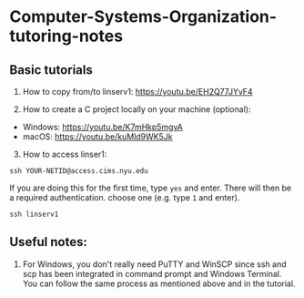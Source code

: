 # Computer-Systems-Organization-tutoring-notes

## Basic tutorials
1. How to copy from/to linserv1:
https://youtu.be/EH2Q77JYvF4

2. How to create a C project locally on your machine (optional):
- Windows: https://youtu.be/K7mHkp5mgvA
- macOS: https://youtu.be/kuMld9WK5Jk

3. How to access linser1:
```
ssh YOUR-NETID@access.cims.nyu.edu
```
If you are doing this for the first time, type `yes` and enter.
There will then be a required authentication. choose one (e.g. type `1` and enter).
```
ssh linserv1
```
## Useful notes:
1. For Windows, you don't really need PuTTY and WinSCP since ssh and scp has been integrated in command prompt and Windows Terminal. You can follow the same process as mentioned above and in the tutorial.
